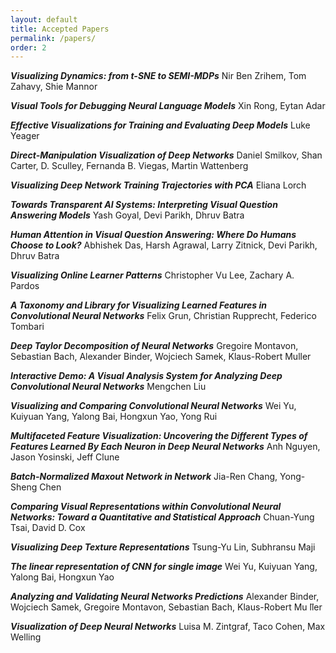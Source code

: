 ```yaml
---
layout: default
title: Accepted Papers
permalink: /papers/
order: 2
---
```


***Visualizing Dynamics: from t-SNE to SEMI-MDPs***
Nir Ben Zrihem, Tom Zahavy, Shie Mannor

***Visual Tools for Debugging Neural Language Models***
Xin Rong, Eytan Adar

***Effective Visualizations for Training and Evaluating Deep Models***
Luke Yeager

***Direct-Manipulation Visualization of Deep Networks***
Daniel Smilkov, Shan Carter, D. Sculley, Fernanda B. Viegas, Martin Wattenberg 


***Visualizing Deep Network Training Trajectories with PCA***
Eliana Lorch

***Towards Transparent AI Systems: Interpreting Visual Question Answering Models***
Yash Goyal, Devi Parikh, Dhruv Batra


***Human Attention in Visual Question Answering: Where Do Humans Choose to Look?***
Abhishek Das, Harsh Agrawal, Larry Zitnick, Devi Parikh, Dhruv Batra

***Visualizing Online Learner Patterns***
Christopher Vu Lee, Zachary A. Pardos

***A Taxonomy and Library for Visualizing Learned Features in Convolutional Neural Networks***
Felix Grun, Christian Rupprecht, Federico Tombari 

***Deep Taylor Decomposition of Neural Networks***
Gregoire Montavon, Sebastian Bach, Alexander Binder, Wojciech Samek, Klaus-Robert Muller


***Interactive Demo: A Visual Analysis System for Analyzing Deep Convolutional Neural Networks***
Mengchen Liu


***Visualizing and Comparing Convolutional Neural Networks***
Wei Yu, Kuiyuan Yang, Yalong Bai, Hongxun Yao, Yong Rui

***Multifaceted Feature Visualization: Uncovering the Different Types of Features Learned By Each Neuron in Deep Neural Networks***
Anh Nguyen, Jason Yosinski, Jeff Clune 

***Batch-Normalized Maxout Network in Network***
Jia-Ren Chang, Yong-Sheng Chen

***Comparing Visual Representations within Convolutional Neural Networks: Toward a Quantitative and Statistical Approach***
Chuan-Yung Tsai, David D. Cox

***Visualizing Deep Texture Representations***
Tsung-Yu Lin, Subhransu Maji


***The linear representation of CNN for single image***
Wei Yu, Kuiyuan Yang, Yalong Bai, Hongxun Yao


***Analyzing and Validating Neural Networks Predictions***
Alexander Binder, Wojciech Samek, Gregoire Montavon, Sebastian Bach, Klaus-Robert Mu ̈ller


***Visualization of Deep Neural Networks***
Luisa M. Zintgraf, Taco Cohen, Max Welling



